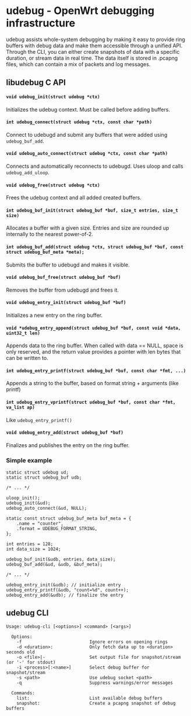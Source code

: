 # udebug - OpenWrt debugging infrastructure

udebug assists whole-system debugging by making it easy to provide ring buffers
with debug data and make them accessible through a unified API.
Through the CLI, you can either create snapshots of data with a specific duration,
or stream data in real time. The data itself is stored in .pcapng files, which can
contain a mix of packets and log messages.

## libudebug C API

#### `void udebug_init(struct udebug *ctx)`

Initializes the udebug context. Must be called before adding buffers.

#### `int udebug_connect(struct udebug *ctx, const char *path)`

Connect to udebugd and submit any buffers that were added using `udebug_buf_add`.

#### `void udebug_auto_connect(struct udebug *ctx, const char *path)`

Connects and automatically reconnects to udebugd. Uses uloop and calls `udebug_add_uloop`.

#### `void udebug_free(struct udebug *ctx)`

Frees the udebug context and all added created buffers.

#### `int udebug_buf_init(struct udebug_buf *buf, size_t entries, size_t size)`

Allocates a buffer with a given size. Entries and size are rounded up internally to the
nearest power-of-2.

#### `int udebug_buf_add(struct udebug *ctx, struct udebug_buf *buf, const struct udebug_buf_meta *meta);`

Submits the buffer to udebugd and makes it visible.

#### `void udebug_buf_free(struct udebug_buf *buf)`

Removes the buffer from udebugd and frees it.

#### `void udebug_entry_init(struct udebug_buf *buf)`

Initializes a new entry on the ring buffer.

#### `void *udebug_entry_append(struct udebug_buf *buf, const void *data, uint32_t len)`

Appends data to the ring buffer. When called with data == NULL, space is only
reserved, and the return value provides a pointer with len bytes that can be
written to.

#### `int udebug_entry_printf(struct udebug_buf *buf, const char *fmt, ...)`

Appends a string to the buffer, based on format string + arguments (like printf)

#### `int udebug_entry_vprintf(struct udebug_buf *buf, const char *fmt, va_list ap)`

Like `udebug_entry_printf()`

#### `void udebug_entry_add(struct udebug_buf *buf)`

Finalizes and publishes the entry on the ring buffer.

### Simple example

```
static struct udebug ud;
static struct udebug_buf udb;

/* ... */

uloop_init();
udebug_init(&ud);
udebug_auto_connect(&ud, NULL);

static const struct udebug_buf_meta buf_meta = {
	.name = "counter",
	.format = UDEBUG_FORMAT_STRING,
};

int entries = 128;
int data_size = 1024;

udebug_buf_init(&udb, entries, data_size);
udebug_buf_add(&ud, &udb, &buf_meta);

/* ... */

udebug_entry_init(&udb); // initialize entry
udebug_entry_printf(&udb, "count=%d", count++);
udebug_entry_add(&udb); // finalize the entry

```

## udebug CLI

```
Usage: udebug-cli [<options>] <command> [<args>]

  Options:
    -f                          Ignore errors on opening rings
    -d <duration>:              Only fetch data up to <duration> seconds old
    -o <file>|-                 Set output file for snapshot/stream (or '-' for stdout)
    -i <process>[:<name>]       Select debug buffer for snapshot/stream
    -s <path>                   Use udebug socket <path>
    -q                          Suppress warnings/error messages

  Commands:
    list:                       List available debug buffers
    snapshot:                   Create a pcapng snapshot of debug buffers

```

